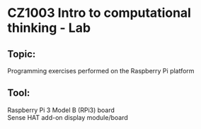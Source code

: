 # CZ1003 Intro to computational thinking - Lab

## Topic:
Programming exercises performed on the Raspberry Pi platform

## Tool:
Raspberry Pi 3 Model B (RPi3) board <br/>
Sense HAT add-on display module/board
